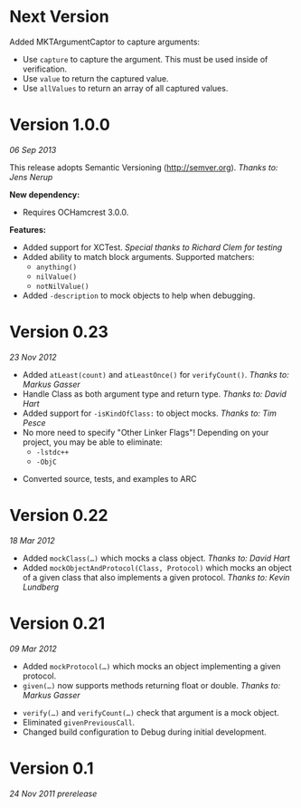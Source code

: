 Next Version
============

Added MKTArgumentCaptor to capture arguments:

- Use ``capture`` to capture the argument. This must be used inside of verification.
- Use ``value`` to return the captured value.
- Use ``allValues`` to return an array of all captured values.


Version 1.0.0
=============
_06 Sep 2013_

This release adopts Semantic Versioning (http://semver.org). _Thanks to: Jens Nerup_

**New dependency:**

- Requires OCHamcrest 3.0.0.

**Features:**

- Added support for XCTest. _Special thanks to Richard Clem for testing_
- Added ability to match block arguments. Supported matchers:
  * ``anything()``
  * ``nilValue()``
  * ``notNilValue()``
- Added ``-description`` to mock objects to help when debugging.


Version 0.23
============
_23 Nov 2012_

- Added ``atLeast(count)`` and ``atLeastOnce()`` for ``verifyCount()``. _Thanks to: Markus Gasser_
- Handle Class as both argument type and return type. _Thanks to: David Hart_
- Added support for ``-isKindOfClass:`` to object mocks. _Thanks to: Tim Pesce_
- No more need to specify "Other Linker Flags"! Depending on your project, you may be able to
  eliminate:
  * ``-lstdc++``
  * ``-ObjC``
* Converted source, tests, and examples to ARC


Version 0.22
============
_18 Mar 2012_

- Added ``mockClass(…)`` which mocks a class object. _Thanks to: David Hart_
- Added ``mockObjectAndProtocol(Class, Protocol)`` which mocks an object of a given class that also
  implements a given protocol. _Thanks to: Kevin Lundberg_


Version 0.21
============
_09 Mar 2012_

- Added ``mockProtocol(…)`` which mocks an object implementing a given protocol.
- ``given(…)`` now supports methods returning float or double. _Thanks to: Markus Gasser_
* ``verify(…)`` and ``verifyCount(…)`` check that argument is a mock object.
* Eliminated ``givenPreviousCall``.
* Changed build configuration to Debug during initial development.


Version 0.1
===========
_24 Nov 2011 prerelease_
